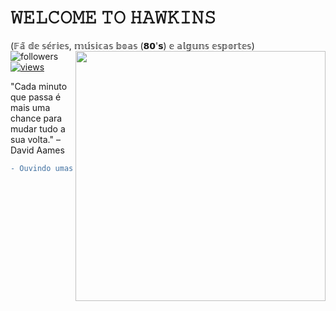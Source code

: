 # 𝚆𝙴𝙻𝙲𝙾𝙼𝙴 𝚃𝙾 𝙷𝙰𝚆𝙺𝙸𝙽𝚂  
  (𝔽𝕒̃ 𝕕𝕖 𝕤𝕖́𝕣𝕚𝕖𝕤, 𝕞𝕦́𝕤𝕚𝕔𝕒𝕤 𝕓𝕠𝕒𝕤 (𝟴𝟬'𝘀) 𝕖 𝕒𝕝𝕘𝕦𝕟𝕤 𝕖𝕤𝕡𝕠𝕣𝕥𝕖𝕤)                                                                                 
 <img align="right" alt="" src="https://media1.giphy.com/media/v1.Y2lkPTc5MGI3NjExa21qcjNhMWI2Y2FwajEzYnR3bG1hdzk5bHk3N3E2YXYwdGd5djQ5NCZlcD12MV9pbnRlcm5hbF9naWZfYnlfaWQmY3Q9Zw/9V8RorZtNTN8jf27k0/giphy.gif"  width="400px"/>
 <img alt="followers" title="Follow me on Github" src="https://custom-icon-badges.herokuapp.com/github/followers/Persa89?color=236ad3&labelColor=1155ba&style=for-the-badge&logo=person-add&label=Follow&logoColor=white"/></a>
  <a href="https://github.com/Persa89/Simple-View-Counter">
    <img alt="views" title="GitHub profile views" src="https://komarev.com/ghpvc/?username=Persa89&style=for-the-badge&color=lightgrey"/>
  </a>
</p> 
 
"Cada minuto que passa é mais uma chance para mudar tudo a sua volta." – David Aames
            

```diff
- Ouvindo umas músiquinhas 80s
